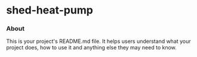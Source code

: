 shed-heat-pump
==============

### About

This is your project's README.md file. It helps users understand what your
project does, how to use it and anything else they may need to know.